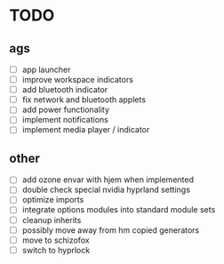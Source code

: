 # TODO

## ags

- [ ] app launcher
- [ ] improve workspace indicators
- [ ] add bluetooth indicator
- [ ] fix network and bluetooth applets
- [ ] add power functionality
- [ ] implement notifications
- [ ] implement media player / indicator

## other

- [ ] add ozone envar with hjem when implemented
- [ ] double check special nvidia hyprland settings
- [ ] optimize imports
- [ ] integrate options modules into standard module sets
- [ ] cleanup inherits
- [ ] possibly move away from hm copied generators
- [ ] move to schizofox
- [ ] switch to hyprlock

